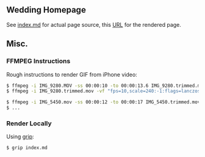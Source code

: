 ## Wedding Homepage

See [index.md](index.md) for actual page source, this [URL][the_marriage] for
the rendered page.

[the_marriage]: https://mookerzhou.github.io/the_marriage/

## Misc.

### FFMPEG Instructions

Rough instructions to render GIF from iPhone video:

```bash
$ ffmpeg -i IMG_9280.MOV -ss 00:00:10 -to 00:00:13.6 IMG_9280.trimmed.mov
$ ffmpeg -i IMG_9280.trimmed.mov -vf "fps=10,scale=240:-1:flags=lanczos,split[s0][s1];[s0]palettegen[p];[s1][p]paletteuse" -loop 0 IMG_9280.trimmed.gif

$ ffmpeg -i IMG_5450.mov -ss 00:00:12 -to 00:00:17 IMG_5450.trimmed.mov
$ ...
```

### Render Locally

Using [grip](https://github.com/joeyespo/grip):

```
$ grip index.md
```
